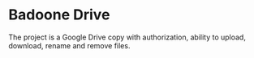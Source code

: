 # Badoone Drive
The project is a Google Drive copy with authorization, ability to upload, download, rename and remove files.
